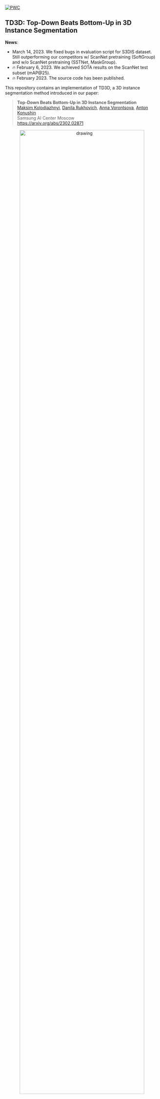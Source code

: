 [![PWC](https://img.shields.io/endpoint.svg?url=https://paperswithcode.com/badge/top-down-beats-bottom-up-in-3d-instance/3d-instance-segmentation-on-scannetv2)](https://paperswithcode.com/sota/3d-instance-segmentation-on-scannetv2?p=top-down-beats-bottom-up-in-3d-instance)

## TD3D: Top-Down Beats Bottom-Up in 3D Instance Segmentation

**News**:
 * March 14, 2023. We fixed bugs in evaluation script for S3DIS dataset. Still outperforming our competitors w/ ScanNet pretraining (SoftGroup) and w/o ScanNet pretraining (SSTNet, MaskGroup). 
 * :fire: February 6, 2023. We achieved SOTA results on the ScanNet test subset (mAP@25).
 * :fire: February 2023. The source code has been published.
 

This repository contains an implementation of TD3D, a 3D instance segmentation method introduced in our paper:

> **Top-Down Beats Bottom-Up in 3D Instance Segmentation**<br>
> [Maksim Kolodiazhnyi](https://github.com/col14m),
> [Danila Rukhovich](https://github.com/filaPro),
> [Anna Vorontsova](https://github.com/highrut),
> [Anton Konushin](https://scholar.google.com/citations?user=ZT_k-wMAAAAJ)
> <br>
> Samsung AI Center Moscow <br>
> https://arxiv.org/abs/2302.02871

> 
<p align="center"><img src="https://github.com/SamsungLabs/td3d/releases/download/v1.0.0/td3d_scannet.png" alt="drawing" width="90%"/></p>

### Installation
For convenience, we provide a [Dockerfile](docker/Dockerfile).

Alternatively, you can install all required packages manually. This implementation is based on [mmdetection3d](https://github.com/open-mmlab/mmdetection3d) framework.

Please refer to the original installation guide [getting_started.md](docs/en/getting_started.md), including MinkowskiEngine installation, replacing open-mmlab/mmdetection3d with samsunglabs/td3d.

Most of the `TD3D`-related code locates in the following files: 
[detectors/td3d_instance_segmentor.py](mmdet3d/models/detectors/td3d_instance_segmentor.py),
[necks/ngfc_neck.py](mmdet3d/models/necks/ngfc_neck.py),
[decode_heads/td3d_instance_head.py](mmdet3d/models/decode_heads/td3d_instance_head.py).

### Getting Started

Please see [getting_started.md](docs/en/getting_started.md) for basic usage examples.
We follow the `mmdetection3d` data preparation protocol described in [s3dis](data/s3dis) for S3DIS and in [scannet](data/scannet) for ScanNet and ScanNet200.


**Training**

To start training, run [train](tools/train.py) with `TD3D` [configs](configs/td3d_is). To avoid gpu memory problems during validation callback, set `score_thr` to `0.15` and `nms_pre` to `100` in configs before training (then return them to their original values during testing):
```shell
python tools/train.py configs/td3d_is/td3d_is_scannet-3d-18class.py
```

For training on S3DIS with pretrained on ScanNet weights, download [ScanNet model](https://github.com/SamsungLabs/td3d/releases/download/v1.0.0/td3d_scannet.pth) and put it into your working directory. Then use `configs/td3d_is/td3d_is_s3dis-3d-5class_pretrain.py` according to the previous instructions.

**Testing**

Test pre-trained model using [test](tools/test.py) with `TD3D` [configs](configs/td3d_is):
```shell
python tools/test.py configs/td3d_is/td3d_is_scannet-3d-18class.py \
    work_dirs/td3d_is_scannet-3d-18class/latest.pth --eval mAP
```

**Visualization**

Visualizations can be created with [test](tools/test.py) script. 
For better visualizations, you may set `score_thr` to `0.20` and `nms_pre` to `200` in configs:
```shell
python tools/test.py configs/td3d_is/td3d_is_scannet-3d-18class.py \
    work_dirs/td3d_is_scannet-3d-18class/latest.pth --eval mAP --show \
    --show-dir work_dirs/td3d_is_scannet-3d-18class
```

### Models (quality on validation subset)

| Dataset | mAP@0.25 | mAP@0.5 | mAP | Download |
|:-------:|:--------:|:-------:|:--------:|:--------:|
| ScanNet | 81.3 | 71.1 | 46.2 | [model](https://github.com/SamsungLabs/td3d/releases/download/v1.0.0/td3d_scannet.pth) &#124; [config](configs/td3d_is/td3d_is_scannet-3d-18class.py) |
| S3DIS (5 area) | 73.8 | 65.1 | 48.6 | [model](https://github.com/SamsungLabs/td3d/releases/download/v1.0.0/td3d_s3dis.pth) &#124; [config](configs/td3d_is/td3d_is_s3dis-3d-5class.py) |
| S3DIS (5 area) <br /> (ScanNet pretrain) | 75.0 | 67.2 | 52.1 | [model](https://github.com/SamsungLabs/td3d/releases/download/v1.0.0/td3d_s3dis_pretrain.pth) &#124; [config](configs/td3d_is/td3d_is_s3dis-3d-5class_pretrain.py) |
| Scannet200 | 40.4 | 34.8 | 23.1 | [model](https://github.com/SamsungLabs/td3d/releases/download/v1.0.0/td3d_scannet200.pth) &#124; [config](configs/td3d_is/td3d_is_scannet200-3d-198class.py) |

### Examples

<p align="center"><img src="https://github.com/SamsungLabs/td3d/releases/download/v1.0.0/td3d.png" alt="drawing" width="90%"/></p>

### Citation

If you find this work useful for your research, please cite our paper:
```
@misc{kolodiazhnyi2023topdown,
  doi = {10.48550/ARXIV.2302.02871},
  url = {https://arxiv.org/abs/2302.02871},
  author = {Kolodiazhnyi, Maksim and Rukhovich, Danila and Vorontsova, Anna and Konushin, Anton},
  title = {Top-Down Beats Bottom-Up in 3D Instance Segmentation},
  publisher = {arXiv},
  year = {2023}
}
```
